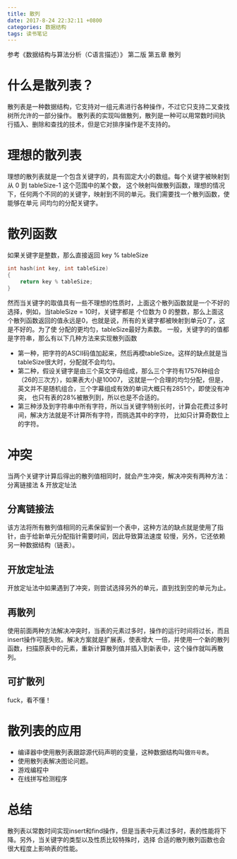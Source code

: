 ```yaml
---
title: 散列
date: 2017-8-24 22:32:11 +0800
categories: 数据结构
tags: 读书笔记
---
```

参考《数据结构与算法分析（C语言描述）》 第二版 第五章 散列

# 什么是散列表？
散列表是一种数据结构，它支持对一组元素进行各种操作，不过它只支持二叉查找树所允许的一部分操作。
散列表的实现叫做散列，散列是一种可以用常数时间执行插入、删除和查找的技术，但是它对排序操作是不支持的。

# 理想的散列表
理想的散列表就是一个包含关键字的，具有固定大小的数组。每个关键字被映射到从 0 到 tableSize-1 这个范围中的某个数，
这个映射叫做散列函数，理想的情况下，任何两个不同的的关键字，映射到不同的单元。我们需要找一个散列函数，使能够在单元
间均匀的分配关键字。

# 散列函数
如果关键字是整数，那么直接返回 key % tableSize
```c
int hash(int key, int tableSize)
{
    return key % tableSize;
}
```
然而当关键字的取值具有一些不理想的性质时，上面这个散列函数就是一个不好的选择，例如，当tableSize = 10时，关键字都是
个位数为 0 的整数，那么上面这个散列函数返回的值永远是0，也就是说，所有的关键字都被映射到单元0了，这是不好的。为了使
分配的更均匀，tableSize最好为素数。
一般，关键字的的值都是字符串，那么有以下几种方法来实现散列函数
+ 第一种，把字符的ASCII码值加起来，然后再模tableSize。这样的缺点就是当tableSize很大时，分配就不会均匀。
+ 第二种，假设关键字是由三个英文字母组成，那么三个字符有17576种组合（26的三次方），如果表大小是10007，
这就是一个合理的均匀分配，但是，英文并不是随机组合，三个字幕组成有效的单词大概只有2851个，即使没有冲突，
也只有表的28%被散列到，所以也是不合适的。
+ 第三种涉及到字符串中所有字符，所以当关键字特别长时，计算会花费过多时间，解决方法就是不计算所有字符，而挑选其中的字符，
比如只计算奇数位上的字符。


# 冲突
当两个关键字计算后得出的散列值相同时，就会产生冲突，解决冲突有两种方法：分离链接法 & 开放定址法

## 分离链接法
该方法将所有散列值相同的元素保留到一个表中，这种方法的缺点就是使用了指针，由于给新单元分配指针需要时间，因此导致算法速度
较慢，另外，它还依赖另一种数据结构（链表）。

## 开放定址法
开放定址法中如果遇到了冲突，则尝试选择另外的单元，直到找到空的单元为止。

## 再散列
使用前面两种方法解决冲突时，当表的元素过多时，操作的运行时间将过长，而且insert操作可能失败。解决方案就是扩展表，使表增大
一倍，并使用一个新的散列函数，扫描原表中的元素，重新计算散列值并插入到新表中，这个操作就叫再散列。

## 可扩散列
fuck，看不懂！


# 散列表的应用
+ 编译器中使用散列表跟踪源代码声明的变量，这种数据结构叫做`符号表`。
+ 使用散列表解决图论问题。
+ 游戏编程中
+ 在线拼写检测程序


# 总结
散列表以常数时间实现insert和find操作，但是当表中元素过多时，表的性能将下降。另外，当关键字的类型以及性质比较特殊时，选择
合适的散列散列函数也会很大程度上影响表的性能。







